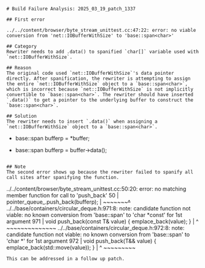 ```
# Build Failure Analysis: 2025_03_19_patch_1337

## First error

../../content/browser/byte_stream_unittest.cc:47:22: error: no viable conversion from 'net::IOBufferWithSize' to 'base::span<char>'

## Category
Rewriter needs to add .data() to spanified `char[]` variable used with `net::IOBufferWithSize`.

## Reason
The original code used `net::IOBufferWithSize`'s data pointer directly. After spanification, the rewriter is attempting to assign the entire `net::IOBufferWithSize` object to a `base::span<char>`, which is incorrect because `net::IOBufferWithSize` is not implicitly convertible to `base::span<char>`. The rewriter should have inserted `.data()` to get a pointer to the underlying buffer to construct the `base::span<char>`.

## Solution
The rewriter needs to insert `.data()` when assigning a `net::IOBufferWithSize` object to a `base::span<char>`.

```
-   base::span<char> bufferp = *buffer;
+   base::span<char> bufferp = buffer->data();
```

## Note
The second error shows up because the rewriter failed to spanify all call sites after spanifying the function.
```
../../content/browser/byte_stream_unittest.cc:50:20: error: no matching member function for call to 'push_back'
   50 |     pointer_queue_.push_back(bufferp);
      |     ~~~~~~~~~~~~~~~^~~~~~~~~
../../base/containers/circular_deque.h:971:8: note: candidate function not viable: no known conversion from 'base::span<char>' to 'char *const' for 1st argument
  971 |   void push_back(const T& value) { emplace_back(value); }
      |        ^         ~~~~~~~~~~~~~~
../../base/containers/circular_deque.h:972:8: note: candidate function not viable: no known conversion from 'base::span<char>' to 'char *' for 1st argument
  972 |   void push_back(T&& value) { emplace_back(std::move(value)); }
      |        ^         ~~~~~~~~~
```
This can be addressed in a follow up patch.